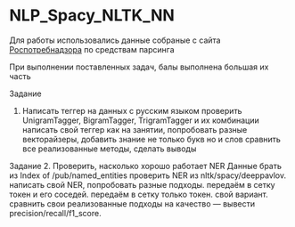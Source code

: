 # NLP_Spacy_NLTK_NN

Для работы использовались данные собраные с сайта [Роспотребнадзора](https://zpp.rospotrebnadzor.ru/Forum/Appeals/) по средствам парсинга

При выполнении поставленных задач, балы выполнена большая их часть

Задание
 1. Написать теггер на данных с русским языком
проверить UnigramTagger, BigramTagger, TrigramTagger и их комбинации
написать свой теггер как на занятии, попробовать разные векторайзеры, добавить знание не только букв но и слов
сравнить все реализованные методы, сделать выводы  


Задание 2. Проверить, насколько хорошо работает NER
Данные брать из Index of /pub/named_entities
проверить NER из nltk/spacy/deeppavlov.
написать свой NER, попробовать разные подходы.
передаём в сетку токен и его соседей.
передаём в сетку только токен.
свой вариант.
сравнить свои реализованные подходы на качество — вывести precision/recall/f1_score.
